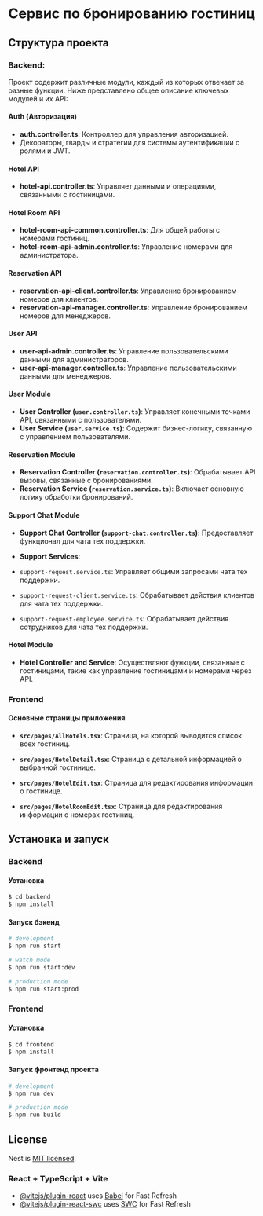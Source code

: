 # Сервис по бронированию гостиниц

## Структура проекта

### Backend:

Проект содержит различные модули, каждый из которых отвечает за разные функции. Ниже представлено общее описание ключевых модулей и их API:

#### Auth (Авторизация)

- **auth.controller.ts**: Контроллер для управления авторизацией.
- Декораторы, гварды и стратегии для системы аутентификации с ролями и JWT.

#### Hotel API

- **hotel-api.controller.ts**: Управляет данными и операциями, связанными с гостиницами.

#### Hotel Room API

- **hotel-room-api-common.controller.ts**: Для общей работы с номерами гостиниц.
- **hotel-room-api-admin.controller.ts**: Управление номерами для администратора.

#### Reservation API

- **reservation-api-client.controller.ts**: Управление бронированием номеров для клиентов.
- **reservation-api-manager.controller.ts**: Управление бронированием номеров для менеджеров.

#### User API

- **user-api-admin.controller.ts**: Управление пользовательскими данными для администраторов.
- **user-api-manager.controller.ts**: Управление пользовательскими данными для менеджеров.

#### User Module

- **User Controller (`user.controller.ts`)**: Управляет конечными точками API, связанными с пользователями.
- **User Service (`user.service.ts`)**: Содержит бизнес-логику, связанную с управлением пользователями.

#### Reservation Module

- **Reservation Controller (`reservation.controller.ts`)**: Обрабатывает API вызовы, связанные с бронированиями.
- **Reservation Service (`reservation.service.ts`)**: Включает основную логику обработки бронирований.

#### Support Chat Module

- **Support Chat Controller (`support-chat.controller.ts`)**: Предоставляет функционал для чата тех поддержки.

- **Support Services**:

- `support-request.service.ts`: Управляет общими запросами чата тех поддержки.

- `support-request-client.service.ts`: Обрабатывает действия клиентов для чата тех поддержки.

- `support-request-employee.service.ts`: Обрабатывает действия сотрудников для чата тех поддержки.

#### Hotel Module

- **Hotel Controller and Service**: Осуществляют функции, связанные с гостиницами, такие как управление гостиницами и номерами через API.

### Frontend

#### Основные страницы приложения

- **`src/pages/AllHotels.tsx`**: Страница, на которой выводится список всех гостиниц.

- **`src/pages/HotelDetail.tsx`**: Страница с детальной информацией о выбранной гостинице.

- **`src/pages/HotelEdit.tsx`**: Страница для редактирования информации о гостинице.

- **`src/pages/HotelRoomEdit.tsx`**: Страница для редактирования информации о номерах гостиниц.

## Установка и запуск

### Backend

#### Установка

```bash
$ cd backend
$ npm install
```

#### Запуск бэкенд

```bash
# development
$ npm run start

# watch mode
$ npm run start:dev

# production mode
$ npm run start:prod
```

### Frontend

#### Установка

```bash
$ cd frontend
$ npm install
```

#### Запуск фронтенд проекта

```bash
# development
$ npm run dev

# production mode
$ npm run build
```

## License

Nest is [MIT licensed](https://github.com/nestjs/nest/blob/master/LICENSE).

### React + TypeScript + Vite

- [@vitejs/plugin-react](https://github.com/vitejs/vite-plugin-react/blob/main/packages/plugin-react/README.md) uses [Babel](https://babeljs.io/) for Fast Refresh
- [@vitejs/plugin-react-swc](https://github.com/vitejs/vite-plugin-react-swc) uses [SWC](https://swc.rs/) for Fast Refresh